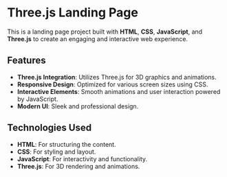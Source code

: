 # Three.js Landing Page

This is a landing page project built with **HTML**, **CSS**, **JavaScript**, and **Three.js** to create an engaging and interactive web experience.

## Features

- **Three.js Integration**: Utilizes Three.js for 3D graphics and animations.
- **Responsive Design**: Optimized for various screen sizes using CSS.
- **Interactive Elements**: Smooth animations and user interaction powered by JavaScript.
- **Modern UI**: Sleek and professional design.

## Technologies Used

- **HTML**: For structuring the content.
- **CSS**: For styling and layout.
- **JavaScript**: For interactivity and functionality.
- **Three.js**: For 3D rendering and animations.
